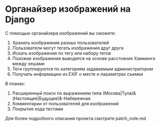 # Органайзер изображений на Django
С помощью органайзера изображений вы сможете:
1. Хранить изображения разных пользователей
2. Пользователи могут тегать изображения друг друга
3. Искать изображения по тегу или набору тегов
4. Похожие изображения выводятся на основе расстояния Хэмминга между хешами
5. Теги группируются по категориям задаваемым администратором
6. Получать информацию из EXIF о месте и параметрах съемки

В планах:
1. Расширенный поиск по выражениям типа (Москва|Тула)&(Настоящее|Будущее)&-Набережная
2. Комментарии от пользователей для изображений
3. Покрытие кода тестами

Для более подробного описания проекта смотрите patch_note.md